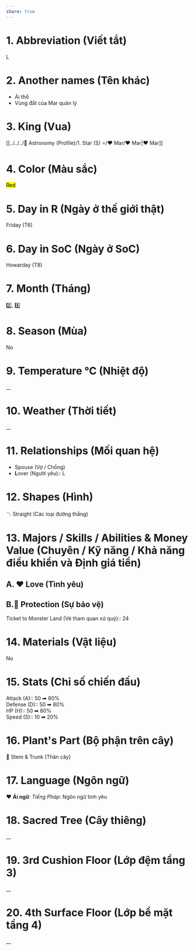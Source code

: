 ```yaml
---  
share: true  
---  
```

# 1. Abbreviation (Viết tắt)  
  
L  
  
# 2. Another names (Tên khác)  
  
- Ái thổ  
- Vùng đất của Mar quản lý   
  
# 3. King (Vua)  
  
[[../../../🔭 Astronomy (Profile)/1. Star (S) ⭐/❤️ Mar/❤ Mar|❤ Mar]]  
  
# 4. Color (Màu sắc)  
  
<mark class="hltr-red">Red</mark>  
  
# 5. Day in R (Ngày ở thế giới thật)  
  
Friday (T6)  
  
# 6. Day in SoC (Ngày ở SoC)  
  
Howarday (T8)  
  
# 7. Month (Tháng)  
  
2️⃣, 8️⃣  
  
# 8. Season (Mùa)  
  
No  
  
# 9. Temperature °C (Nhiệt độ)  
  
__  
  
# 10. Weather (Thời tiết)  
  
__  
  
# 11. Relationships (Mối quan hệ)  
  
- Spouse (Vợ / Chồng)  
- **L**over (Người yêu):: L  
  
# 12. Shapes (Hình)  
  
〽️ Straight (Các loại đường thẳng)  
  
# 13. Majors / Skills / Abilities & Money Value (Chuyên / Kỹ năng / Khả năng điều khiển và Định giá tiền)  
  
## A. ❤ Love (Tình yêu)  
## B.👮 Protection (Sự bảo vệ)  
  
Ticket to Monster Land (Vé tham quan xứ quỷ):: 24  
  
# 14. Materials (Vật liệu)  
  
No  
  
# 15. Stats (Chỉ số chiến đấu)  
  
Attack (A):: 50 ➡ 80%  
Defense (D):: 50 ➡ 80%  
HP (H):: 50 ➡ 80%  
Speed (S):: 10 ➡ 20%  
  
# 16. Plant's Part (Bộ phận trên cây)  
  
🌴 Stem & Trunk (Thân cây)  
  
# 17. Language (Ngôn ngữ)  
  
❤️ **Ái ngữ**: *Tiếng Pháp*: Ngôn ngữ tình yêu  
  
# 18. Sacred Tree (Cây thiêng)  
  
__  
  
# 19. 3rd Cushion Floor (Lớp đệm tầng 3)  
  
__  
  
# 20. 4th Surface Floor (Lớp bề mặt tầng 4)  
  
__